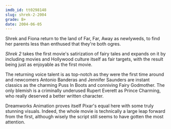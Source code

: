 ```yaml
---
imdb_id: tt0298148
slug: shrek-2-2004
grade: B+
date: 2004-06-05
---
```


Shrek and Fiona return to the land of Far, Far, Away as newlyweds, to find her parents less than enthused that they're both ogres.

_Shrek 2_ takes the first movie's satirization of fairy tales and expands on it by including movies and Hollywood culture itself as fair targets, with the result being just as enjoyable as the first movie.

The returning voice talent is as top-notch as they were the first time around and newcomers Antonio Banderas and Jennifer Saunders are instant classics as the charming Puss In Boots and conniving Fairy Godmother. The only blemish is a criminally underused Rupert Everett as Prince Charming, who really deserved a better written character.

Dreamworks Animation proves itself Pixar's equal here with some truly stunning visuals. Indeed, the whole movie is technically a large leap forward from the first, although wisely the script still seems to have gotten the most attention.
